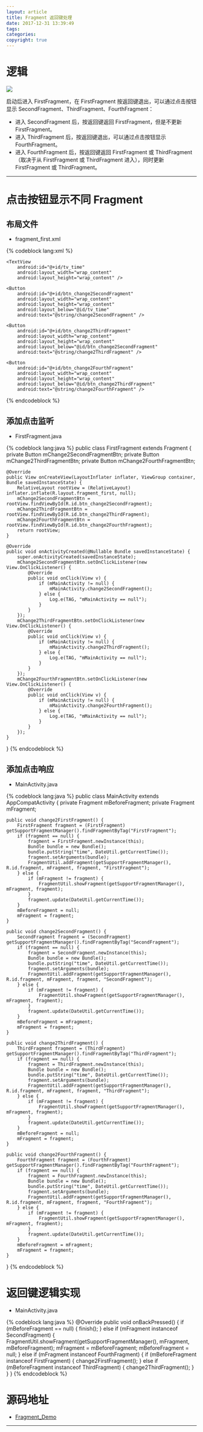 ```yaml
---
layout: article
title: Fragment 返回键处理
date: 2017-12-31 13:39:49
tags: 
categories: 
copyright: true
---
```


# **逻辑**

![](https://weichao-io-1257283924.cos.ap-beijing.myqcloud.com/qldownload/Fragment-%E8%BF%94%E5%9B%9E%E9%94%AE%E5%A4%84%E7%90%861514695944977_2.png)

启动后进入 FirstFragment，在 FirstFragment 按返回键退出，可以通过点击按钮显示 SecondFragment、ThirdFragment、FourthFragment：

* 进入 SecondFragment 后，按返回键返回 FirstFragment，但是不更新 FirstFragment。
* 进入 ThirdFragment 后，按返回键退出，可以通过点击按钮显示 FourthFragment。
* 进入 FourthFragment 后，按返回键返回 FirstFragment 或 ThirdFragment（取决于从 FirstFragment 或 ThirdFragment 进入），同时更新 FirstFragment 或 ThirdFragment。

---

# **点击按钮显示不同 Fragment**

## **布局文件**

* fragment_first.xml

{% codeblock lang:xml %}
<?xml version="1.0" encoding="utf-8"?>
<RelativeLayout xmlns:android="http://schemas.android.com/apk/res/android"
    xmlns:tools="http://schemas.android.com/tools"
    android:layout_width="match_parent"
    android:layout_height="match_parent"
    tools:context="io.weichao.fragment_demo.activity.MainActivity">

    <TextView
        android:id="@+id/tv_time"
        android:layout_width="wrap_content"
        android:layout_height="wrap_content" />

    <Button
        android:id="@+id/btn_change2SecondFragment"
        android:layout_width="wrap_content"
        android:layout_height="wrap_content"
        android:layout_below="@id/tv_time"
        android:text="@string/change2SecondFragment" />

    <Button
        android:id="@+id/btn_change2ThirdFragment"
        android:layout_width="wrap_content"
        android:layout_height="wrap_content"
        android:layout_below="@id/btn_change2SecondFragment"
        android:text="@string/change2ThirdFragment" />

    <Button
        android:id="@+id/btn_change2FourthFragment"
        android:layout_width="wrap_content"
        android:layout_height="wrap_content"
        android:layout_below="@id/btn_change2ThirdFragment"
        android:text="@string/change2FourthFragment" />
</RelativeLayout>
{% endcodeblock %}

## **添加点击监听**

* FirstFragment.java

{% codeblock lang:java %}
public class FirstFragment extends Fragment {
    private Button mChange2SecondFragmentBtn;
    private Button mChange2ThirdFragmentBtn;
    private Button mChange2FourthFragmentBtn;

    @Override
    public View onCreateView(LayoutInflater inflater, ViewGroup container, Bundle savedInstanceState) {
        RelativeLayout rootView = (RelativeLayout) inflater.inflate(R.layout.fragment_first, null);
        mChange2SecondFragmentBtn = rootView.findViewById(R.id.btn_change2SecondFragment);
        mChange2ThirdFragmentBtn = rootView.findViewById(R.id.btn_change2ThirdFragment);
        mChange2FourthFragmentBtn = rootView.findViewById(R.id.btn_change2FourthFragment);
        return rootView;
    }

    @Override
    public void onActivityCreated(@Nullable Bundle savedInstanceState) {
        super.onActivityCreated(savedInstanceState);
        mChange2SecondFragmentBtn.setOnClickListener(new View.OnClickListener() {
            @Override
            public void onClick(View v) {
                if (mMainActivity != null) {
                    mMainActivity.change2SecondFragment();
                } else {
                    Log.e(TAG, "mMainActivity == null");
                }
            }
        });
        mChange2ThirdFragmentBtn.setOnClickListener(new View.OnClickListener() {
            @Override
            public void onClick(View v) {
                if (mMainActivity != null) {
                    mMainActivity.change2ThirdFragment();
                } else {
                    Log.e(TAG, "mMainActivity == null");
                }
            }
        });
        mChange2FourthFragmentBtn.setOnClickListener(new View.OnClickListener() {
            @Override
            public void onClick(View v) {
                if (mMainActivity != null) {
                    mMainActivity.change2FourthFragment();
                } else {
                    Log.e(TAG, "mMainActivity == null");
                }
            }
        });
    }
}
{% endcodeblock %}

## **添加点击响应**

* MainActivity.java

{% codeblock lang:java %}
public class MainActivity extends AppCompatActivity {
    private Fragment mBeforeFragment;
    private Fragment mFragment;

    public void change2FirstFragment() {
        FirstFragment fragment = (FirstFragment) getSupportFragmentManager().findFragmentByTag("FirstFragment");
        if (fragment == null) {
            fragment = FirstFragment.newInstance(this);
            Bundle bundle = new Bundle();
            bundle.putString("time", DateUtil.getCurrentTime());
            fragment.setArguments(bundle);
            FragmentUtil.addFragment(getSupportFragmentManager(), R.id.fragment, mFragment, fragment, "FirstFragment");
        } else {
            if (mFragment != fragment) {
                FragmentUtil.showFragment(getSupportFragmentManager(), mFragment, fragment);
            }
            fragment.update(DateUtil.getCurrentTime());
        }
        mBeforeFragment = null;
        mFragment = fragment;
    }

    public void change2SecondFragment() {
        SecondFragment fragment = (SecondFragment) getSupportFragmentManager().findFragmentByTag("SecondFragment");
        if (fragment == null) {
            fragment = SecondFragment.newInstance(this);
            Bundle bundle = new Bundle();
            bundle.putString("time", DateUtil.getCurrentTime());
            fragment.setArguments(bundle);
            FragmentUtil.addFragment(getSupportFragmentManager(), R.id.fragment, mFragment, fragment, "SecondFragment");
        } else {
            if (mFragment != fragment) {
                FragmentUtil.showFragment(getSupportFragmentManager(), mFragment, fragment);
            }
            fragment.update(DateUtil.getCurrentTime());
        }
        mBeforeFragment = mFragment;
        mFragment = fragment;
    }

    public void change2ThirdFragment() {
        ThirdFragment fragment = (ThirdFragment) getSupportFragmentManager().findFragmentByTag("ThirdFragment");
        if (fragment == null) {
            fragment = ThirdFragment.newInstance(this);
            Bundle bundle = new Bundle();
            bundle.putString("time", DateUtil.getCurrentTime());
            fragment.setArguments(bundle);
            FragmentUtil.addFragment(getSupportFragmentManager(), R.id.fragment, mFragment, fragment, "ThirdFragment");
        } else {
            if (mFragment != fragment) {
                FragmentUtil.showFragment(getSupportFragmentManager(), mFragment, fragment);
            }
            fragment.update(DateUtil.getCurrentTime());
        }
        mBeforeFragment = null;
        mFragment = fragment;
    }

    public void change2FourthFragment() {
        FourthFragment fragment = (FourthFragment) getSupportFragmentManager().findFragmentByTag("FourthFragment");
        if (fragment == null) {
            fragment = FourthFragment.newInstance(this);
            Bundle bundle = new Bundle();
            bundle.putString("time", DateUtil.getCurrentTime());
            fragment.setArguments(bundle);
            FragmentUtil.addFragment(getSupportFragmentManager(), R.id.fragment, mFragment, fragment, "FourthFragment");
        } else {
            if (mFragment != fragment) {
                FragmentUtil.showFragment(getSupportFragmentManager(), mFragment, fragment);
            }
            fragment.update(DateUtil.getCurrentTime());
        }
        mBeforeFragment = mFragment;
        mFragment = fragment;
    }
}
{% endcodeblock %}

# **返回键逻辑实现**

* MainActivity.java

{% codeblock lang:java %}
@Override
public void onBackPressed() {
    if (mBeforeFragment == null) {
        finish();
    } else if (mFragment instanceof SecondFragment) {
        FragmentUtil.showFragment(getSupportFragmentManager(), mFragment, mBeforeFragment);
        mFragment = mBeforeFragment;
        mBeforeFragment = null;
    } else if (mFragment instanceof FourthFragment) {
        if (mBeforeFragment instanceof FirstFragment) {
            change2FirstFragment();
        } else if (mBeforeFragment instanceof ThirdFragment) {
            change2ThirdFragment();
        }
    }
}
{% endcodeblock %}

# **源码地址**

* [Fragment_Demo](https://github.com/weichao66666/Fragment_Demo "https://github.com/weichao66666/Fragment_Demo")

---

















